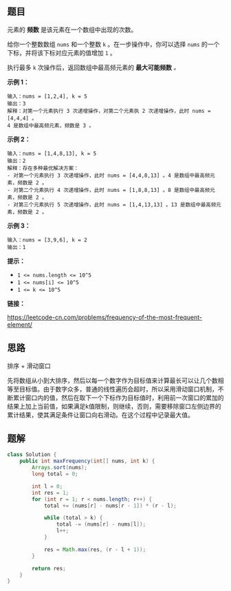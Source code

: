 ## 题目

元素的 **频数** 是该元素在一个数组中出现的次数。

给你一个整数数组 `nums` 和一个整数 `k` 。在一步操作中，你可以选择 `nums` 的一个下标，并将该下标对应元素的值增加 `1` 。

执行最多 `k` 次操作后，返回数组中最高频元素的 **最大可能频数** *。*

 

**示例 1：**

```
输入：nums = [1,2,4], k = 5
输出：3
解释：对第一个元素执行 3 次递增操作，对第二个元素执 2 次递增操作，此时 nums = [4,4,4] 。
4 是数组中最高频元素，频数是 3 。
```

**示例 2：**

```
输入：nums = [1,4,8,13], k = 5
输出：2
解释：存在多种最优解决方案：
- 对第一个元素执行 3 次递增操作，此时 nums = [4,4,8,13] 。4 是数组中最高频元素，频数是 2 。
- 对第二个元素执行 4 次递增操作，此时 nums = [1,8,8,13] 。8 是数组中最高频元素，频数是 2 。
- 对第三个元素执行 5 次递增操作，此时 nums = [1,4,13,13] 。13 是数组中最高频元素，频数是 2 。
```

**示例 3：**

```
输入：nums = [3,9,6], k = 2
输出：1
```

 

**提示：**

- `1 <= nums.length <= 10^5`
- `1 <= nums[i] <= 10^5`
- `1 <= k <= 10^5`

**链接：**

https://leetcode-cn.com/problems/frequency-of-the-most-frequent-element/

## 思路

排序 + 滑动窗口

先将数组从小到大排序，然后以每一个数字作为目标值来计算最长可以让几个数相等至目标值。由于数字众多，普通的线性遍历会超时，所以采用滑动窗口机制，不断累计窗口内的值，然后在取下一个下标作为目标值时，利用前一次窗口的累加的结果上加上当前值，如果满足k值限制，则继续，否则，需要移除窗口左侧边界的累计结果，使其满足条件让窗口向右滑动。在这个过程中记录最大值。

## 题解

```java
class Solution {
    public int maxFrequency(int[] nums, int k) {
        Arrays.sort(nums);
        long total = 0;

        int l = 0;
        int res = 1;
        for (int r = 1; r < nums.length; r++) {
            total += (nums[r] - nums[r - 1]) * (r - l);

            while (total > k) {
                total -= (nums[r] - nums[l]);
                l++;
            }

            res = Math.max(res, (r - l + 1));
        }

        return res;
    }
}
```